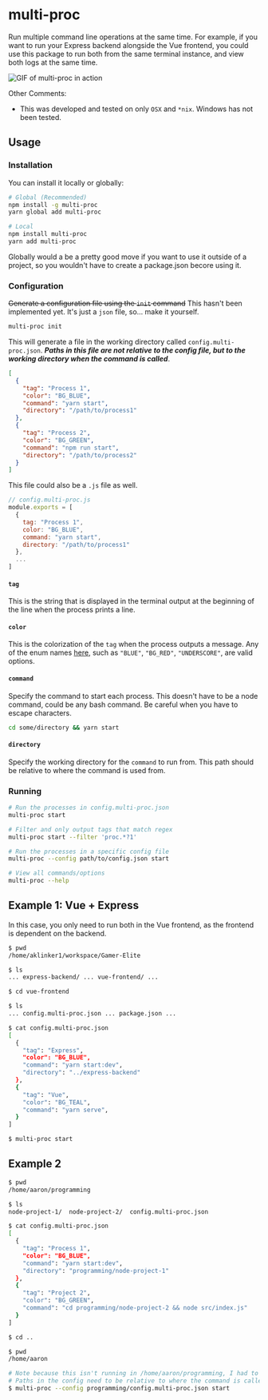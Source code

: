 # multi-proc

Run multiple command line operations at the same time. For example, if you want to run your Express backend alongside the Vue frontend, you could use this package to run both from the same terminal instance, and view both logs at the same time.

![GIF of multi-proc in action](https://user-images.githubusercontent.com/10101283/50580422-69e50280-0e1c-11e9-8ffc-6402cb05afe1.gif)

Other Comments:

- This was developed and tested on only `OSX` and `*nix`. Windows has not been tested.

## Usage


### Installation

You can install it locally or globally:

```bash
# Global (Recommended)
npm install -g multi-proc
yarn global add multi-proc

# Local
npm install multi-proc
yarn add multi-proc
```

Globally would a be a pretty good move if you want to use it outside of a project, so you wouldn't have to create a package.json becore using it.

### Configuration

~~Generate a configuration file using the `init` command~~ This hasn't been implemented yet. It's just a `json` file, so... make it yourself.

```bash 
multi-proc init
```

This will generate a file in the working directory called `config.multi-proc.json`. ___Paths in this file are not relative to the config file, but to the working directory when the command is called___.

```json
[
  {
    "tag": "Process 1",
    "color": "BG_BLUE",
    "command": "yarn start",
    "directory": "/path/to/process1"
  },
  {
    "tag": "Process 2",
    "color": "BG_GREEN",
    "command": "npm run start",
    "directory": "/path/to/process2"
  }
]
```

This file could also be a `.js` file as well.

```js
// config.multi-proc.js
module.exports = [
  {
    tag: "Process 1",
    color: "BG_BLUE",
    command: "yarn start",
    directory: "/path/to/process1"
  },
  ...
]
```

#### `tag`

This is the string that is displayed in the terminal output at the beginning of the line when the process prints a line.

#### `color`
This is the colorization of the `tag` when the process outputs a message. Any of the enum names [here](https://github.com/aklinker1/multi-proc/master/src/Colors.ts#L4), such as `"BLUE"`, `"BG_RED"`, `"UNDERSCORE"`, are valid options.

#### `command`

Specify the command to start each process. This doesn't have to be a node command, could be any bash command. Be careful when you have to escape characters.

```bash
cd some/directory && yarn start
``` 

#### `directory`

Specify the working directory for the `command` to run from. This path should be relative to where the command is used from. 

### Running

```bash
# Run the processes in config.multi-proc.json
multi-proc start

# Filter and only output tags that match regex
multi-proc start --filter 'proc.*?1'

# Run the processes in a specific config file
multi-proc --config path/to/config.json start

# View all commands/options
multi-proc --help
```

## Example 1: Vue + Express

In this case, you only need to run both in the Vue frontend, as the frontend is dependent on the backend.

```bash
$ pwd
/home/aklinker1/workspace/Gamer-Elite

$ ls
... express-backend/ ... vue-frontend/ ...

$ cd vue-frontend

$ ls
... config.multi-proc.json ... package.json ...

$ cat config.multi-proc.json
[
  {
    "tag": "Express",
    "color": "BG_BLUE",
    "command": "yarn start:dev",
    "directory": "../express-backend"
  },
  {
    "tag": "Vue",
    "color": "BG_TEAL",
    "command": "yarn serve",
  }
]

$ multi-proc start
```

## Example 2

```bash
$ pwd
/home/aaron/programming

$ ls
node-project-1/  node-project-2/  config.multi-proc.json

$ cat config.multi-proc.json
[
  {
    "tag": "Process 1",
    "color": "BG_BLUE",
    "command": "yarn start:dev",
    "directory": "programming/node-project-1"
  },
  {
    "tag": "Project 2",
    "color": "BG_GREEN",
    "command": "cd programming/node-project-2 && node src/index.js"
  }
]

$ cd ..

$ pwd 
/home/aaron

# Note because this isn't running in /home/aaron/programming, I had to add programming/* for the directory on the node-project-1 process and the cd for the node-project-2 process
# Paths in the config need to be relative to where the command is called from
$ multi-proc --config programming/config.multi-proc.json start
```
